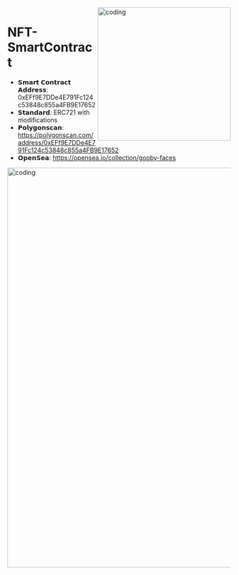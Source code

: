 <img align="right" alt="coding" src="https://media0.giphy.com/media/ho0xXatV7b3Fo1ZRXN/giphy.gif" width="300" height="300">

# NFT-SmartContract
* 𝗦𝗺𝗮𝗿𝘁 𝗖𝗼𝗻𝘁𝗿𝗮𝗰𝘁 𝗔𝗱𝗱𝗿𝗲𝘀𝘀: 0xEFf9E7DDe4E791Fc124c53848c855a4FB9E17652
* 𝗦𝘁𝗮𝗻𝗱𝗮𝗿𝗱: ERC721 with modifications
* 𝗣𝗼𝗹𝘆𝗴𝗼𝗻𝘀𝗰𝗮𝗻: https://polygonscan.com/address/0xEFf9E7DDe4E791Fc124c53848c855a4FB9E17652
* 𝗢𝗽𝗲𝗻𝗦𝗲𝗮: https://opensea.io/collection/gooby-faces

<img align="right" alt="coding" src="https://upwork-usw2-prod-agora-file-storage.s3.us-west-2.amazonaws.com/profile/portfolio/thumbnail/bb91a546905163f93ebd653897135f58?response-content-disposition=inline;+filename=%22image_original%22;+filename*=utf-8%27%27image_original&X-Amz-Security-Token=IQoJb3JpZ2luX2VjEFsaCXVzLXdlc3QtMiJHMEUCIQDmrkhiteyDHax%2BWmc8mzObbf1lOOgS0nkIDvtoUR97wQIgMcn0UW1o5JtHO5pPyXIAwjVK4kyK13Lp0CN%2BFWA%2BCnMq1gQIxP//////////ARAAGgw3Mzk5MzkxNzM4MTkiDNMXjUBeaGoYvbw%2BpiqqBMFHh/bdfclFZc7AOwHFqhbDsdk8Z4xZLUasXRUpUdpbijDeo2e8aUT7o3hy%2B6vEGaREROkIDU%2BMyeu1MYTfJnJ2guYXKY6niiMo9hqoAmMXe/iz/qmki2m4C1SnIlAyf/Q6N/rXoPuItlZFyO/CLYlSwMoJeFJKI%2Brh3U7/dPJ60wO38a/e7kUwdP1FUGRJvli0stSkdCpDFyXlRaygnCrRvRV4m7qv2Aefu6MGbOX6BxPTavJIO6aDE83Gx2a8UlZEr7Rbcn4MRMJmkCtIVvCNDBN7w%2BAGdzrTLevhMVeOv14YjSfwqcWJX49qo0/U3bI6iqeZZGbq%2B9HiRShmoRjz7hk4XdfG/6xUVKKQiByfreTpKgzoevsvdppxZtPhyMhVGNK%2B/aMwJK9VPhWWW%2BKg9kGEWBupqYGYR8BSlxXZotsnEXqeJ1MewpJlikJj0F6btGBPitW3XATWwfweHJvbGzNXvut9HCIAYmAoFHqkxF%2BocSTScOi/UxAA9aaC5hqivrts1lWIg6w6Yl6fpjOOAz4M0qh9ML9ZeUYwZ9MfiKqkYvljKWcyCYNne7TRl/m6VPEj49EXxnvQn04wBgSAyzLigjf0K5qQsEssArhLqZDPyOA1dqoZgmV%2BMqTE6lcyiFSl717ldM2dgY8ILCvkO2zv5v6J7ywEM7e0wTa/m%2BYV8gmuONoh%2BRkB48KloOBCACjAJBYD2y2LjfqBfj6CWQO1zEG8V70jMIzHzasGOqcBRg%2BjVKEnxUlTr5Ej2mdoAE2%2BP461yvhdlexp/q1LJQ9QhLZUVyJW9TphjIQRYu/ML7jidNMirlWpEVdUZvs5YsX9GvY71h/zqhWHEsA7AU8%2B7%2BcgUABEtNWc95zIglkJ4WMf6qFIk2j3bvRWno8QzqwdnhQEqFxQgTjHR0tfgO4AumfludHKZap0jT8FsQkUAxU625c8toIkOeElguuKmBnJV4vZZKM=&X-Amz-Algorithm=AWS4-HMAC-SHA256&X-Amz-Date=20231208T191502Z&X-Amz-SignedHeaders=host&X-Amz-Expires=900&X-Amz-Credential=ASIA2YR6PYW55HFBYN7V/20231208/us-west-2/s3/aws4_request&X-Amz-Signature=bb03f1ff7dcc275de72956dd7fd74c49226a3969dc5e0d1cb27d760ad668b428" width="720" height="900">
